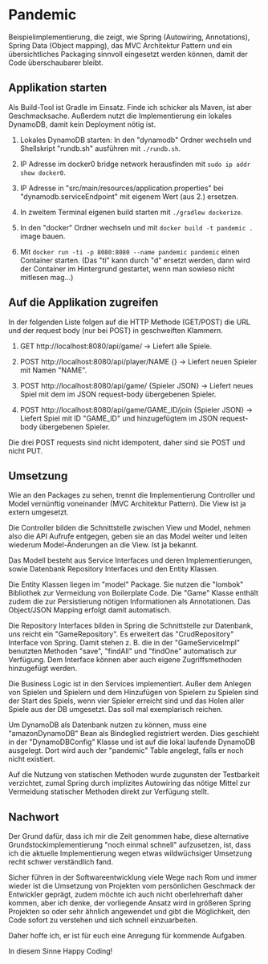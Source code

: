 # Pandemic

Beispielimplementierung, die zeigt, wie Spring (Autowiring, Annotations), Spring Data (Object mapping), das MVC Architektur Pattern und ein übersichtliches Packaging sinnvoll eingesetzt werden können, damit der Code überschaubarer bleibt.

## Applikation starten

Als Build-Tool ist Gradle im Einsatz. Finde ich schicker als Maven, ist aber Geschmacksache. Außerdem nutzt die Implementierung ein lokales DynamoDB, damit kein Deployment nötig ist.

1. Lokales DynamoDB starten: In den "dynamodb" Ordner wechseln und Shellskript "rundb.sh" ausführen mit `./rundb.sh`.

2. IP Adresse im docker0 bridge network herausfinden mit `sudo ip addr show docker0`.

3. IP Adresse in "src/main/resources/application.properties" bei "dynamodb.serviceEndpoint" mit eigenem Wert (aus 2.) ersetzen.

4. In zweitem Terminal eigenen build starten mit `./gradlew dockerize`.

5. In den "docker" Ordner wechseln und mit `docker build -t pandemic .` image bauen.

6. Mit `docker run -ti -p 8080:8080 --name pandemic pandemic` einen Container starten. (Das "ti" kann durch "d" ersetzt werden, dann wird der Container im Hintergrund gestartet, wenn man sowieso nicht mitlesen mag...)

## Auf die Applikation zugreifen

In der folgenden Liste folgen auf die HTTP Methode (GET/POST) die URL und der request body (nur bei POST) in geschweiften Klammern.

1. GET http://localhost:8080/api/game/ -> Liefert alle Spiele.

2. POST http://localhost:8080/api/player/NAME {} -> Liefert neuen Spieler mit Namen "NAME".

3. POST http://localhost:8080/api/game/ {Spieler JSON} -> Liefert neues Spiel mit dem im JSON request-body übergebenen Spieler.

4. POST http://localhost:8080/api/game/GAME_ID/join {Spieler JSON} -> Liefert Spiel mit ID "GAME_ID" und hinzugefügtem im JSON request-body übergebenen Spieler.

Die drei POST requests sind nicht idempotent, daher sind sie POST und nicht PUT.

## Umsetzung

Wie an den Packages zu sehen, trennt die Implementierung Controller und Model vernünftig voneinander (MVC Architektur Pattern). Die View ist ja extern umgesetzt.

Die Controller bilden die Schnittstelle zwischen View und Model, nehmen also die API Aufrufe entgegen, geben sie an das Model weiter und leiten wiederum Model-Änderungen an die View. Ist ja bekannt.

Das Modell besteht aus Service Interfaces und deren Implementierungen, sowie Datenbank Repository Interfaces und den Entity Klassen.

Die Entity Klassen liegen im "model" Package. Sie nutzen die "lombok" Bibliothek zur Vermeidung von Boilerplate Code. Die "Game" Klasse enthält zudem die zur Persistierung nötigen Informationen als Annotationen. Das Object/JSON Mapping erfolgt damit automatisch.

Die Repository Interfaces bilden in Spring die Schnittstelle zur Datenbank, uns reicht ein "GameRepository". Es erweitert das "CrudRepository" Interface von Spring. Damit stehen z. B. die in der "GameServiceImpl" benutzten Methoden "save", "findAll" und "findOne" automatisch zur Verfügung. Dem Interface können aber auch eigene Zugriffsmethoden hinzugefügt werden.

Die Business Logic ist in den Services implementiert. Außer dem Anlegen von Spielen und Spielern und dem Hinzufügen von Spielern zu Spielen sind der Start des Spiels, wenn vier Spieler erreicht sind und das Holen aller Spiele aus der DB umgesetzt. Das soll mal exemplarisch reichen.

Um DynamoDB als Datenbank nutzen zu können, muss eine "amazonDynamoDB" Bean als Bindeglied registriert werden. Dies geschieht in der "DynamoDBConfig" Klasse und ist auf die lokal laufende DynamoDB ausgelegt. Dort wird auch der "pandemic" Table angelegt, falls er noch nicht existiert.

Auf die Nutzung von statischen Methoden wurde zugunsten der Testbarkeit verzichtet, zumal Spring durch implizites Autowiring das nötige Mittel zur Vermeidung statischer Methoden direkt zur Verfügung stellt.

## Nachwort

Der Grund dafür, dass ich mir die Zeit genommen habe, diese alternative Grundstockimplementierung "noch einmal schnell" aufzusetzen, ist, dass ich die aktuelle Implementierung wegen etwas wildwüchsiger Umsetzung recht schwer verständlich fand.

Sicher führen in der Softwareentwicklung viele Wege nach Rom und immer wieder ist die Umsetzung von Projekten vom persönlichen Geschmack der Entwickler geprägt, zudem möchte ich auch nicht oberlehrerhaft daher kommen, aber ich denke, der vorliegende Ansatz wird in größeren Spring Projekten so oder sehr ähnlich angewendet und gibt die Möglichkeit, den Code sofort zu verstehen und sich schnell einzuarbeiten.

Daher hoffe ich, er ist für euch eine Anregung für kommende Aufgaben.

In diesem Sinne Happy Coding!